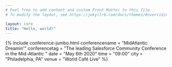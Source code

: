 ```yaml
---
# Feel free to add content and custom Front Matter to this file.
# To modify the layout, see https://jekyllrb.com/docs/themes/#overriding-theme-defaults

layout: core
title: "Hello, world!"
---
```


<div class="container-flex">
        {% include conference-jumbo.html
                conferencename = "MidAtlantic Dreamin'"
                conferencetag = "The leading Salesforce Community Conference in the Mid-Atlantic    "
                date = "May 6th 2020"
                time = "09:00"
                city = "Philadelphia, PA"
                venue = "World Café Live"
        %}
</div>
